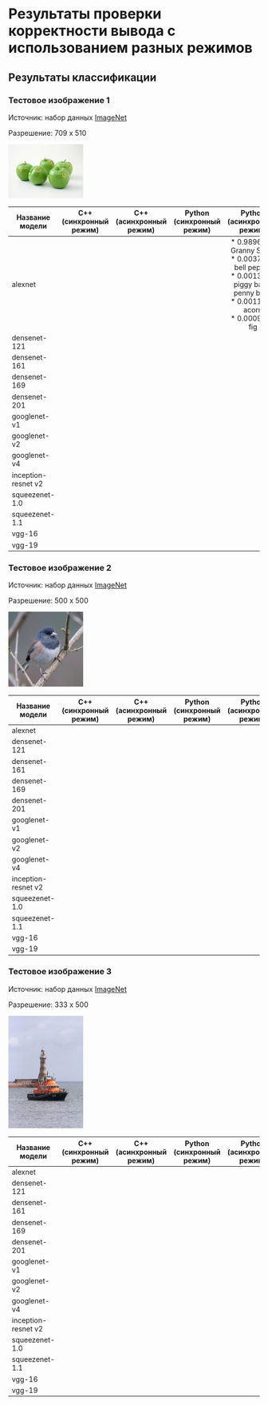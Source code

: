 # Результаты проверки корректности вывода с использованием разных режимов

## Результаты классификации

### Тестовое изображение 1

Источник: набор данных [ImageNet][imagenet]

Разрешение: 709 x 510
﻿

<img src="..\data\ILSVRC2012_val_00000023.JPEG" width="150">


   Название модели   |   C++ (синхронный режим)  |  C++ (асинхронный режим)  |  Python (синхронный режим)  |  Python (асинхронный режим)        |
---------------------|---------------------------|---------------------------|:---------------------------:|:----------------------------------:|
alexnet              |                           |                           |                             |* 0.9896094 Granny Smith<br>* 0.0037969 bell pepper<br>* 0.0013717 piggy bank, penny bank<br>* 0.0011059 acorn<br>* 0.0009710 fig|
densenet-121         |                           |                           |                             |                                    |
densenet-161         |                           |                           |                             |                                    |
densenet-169         |                           |                           |                             |                                    |
densenet-201         |                           |                           |                             |                                    |
googlenet-v1         |                           |                           |                             |                                    |
googlenet-v2         |                           |                           |                             |                                    |
googlenet-v4         |                           |                           |                             |                                    |
inception-resnet v2  |                           |                           |                             |                                    |
squeezenet-1.0       |                           |                           |                             |                                    |
squeezenet-1.1       |                           |                           |                             |                                    |
vgg-16               |                           |                           |                             |                                    |
vgg-19               |                           |                           |                             |                                    |

### Тестовое изображение 2

Источник: набор данных [ImageNet][imagenet]

Разрешение: 500 x 500
﻿

<img src="..\data\ILSVRC2012_val_00000247.JPEG" width="150">

   Название модели   |   C++ (синхронный режим)  |  C++ (асинхронный режим)  |   Python (синхронный режим)  |  Python (асинхронный режим)|
---------------------|---------------------------|---------------------------|------------------------------|----------------------------|
alexnet              |                           |                           |                              |                            |
densenet-121         |                           |                           |                              |                            |
densenet-161         |                           |                           |                              |                            |
densenet-169         |                           |                           |                              |                            |
densenet-201         |                           |                           |                              |                            |
googlenet-v1         |                           |                           |                              |                            |
googlenet-v2         |                           |                           |                              |                            |
googlenet-v4         |                           |                           |                              |                            |
inception-resnet v2  |                           |                           |                              |                            |
squeezenet-1.0       |                           |                           |                              |                            |
squeezenet-1.1       |                           |                           |                              |                            |
vgg-16               |                           |                           |                              |                            |
vgg-19               |                           |                           |                              |                            |

### Тестовое изображение 3

Источник: набор данных [ImageNet][imagenet]

Разрешение: 333 x 500
﻿

<img src="..\data\ILSVRC2012_val_00018592.JPEG" width="150">

   Название модели   |   C++ (синхронный режим)  |  C++ (асинхронный режим)  |   Python (синхронный режим)  |  Python (асинхронный режим)|
---------------------|---------------------------|---------------------------|------------------------------|----------------------------|
alexnet              |                           |                           |                              |                            |
densenet-121         |                           |                           |                              |                            |
densenet-161         |                           |                           |                              |                            |
densenet-169         |                           |                           |                              |                            |
densenet-201         |                           |                           |                              |                            |
googlenet-v1         |                           |                           |                              |                            |
googlenet-v2         |                           |                           |                              |                            |
googlenet-v4         |                           |                           |                              |                            |
inception-resnet v2  |                           |                           |                              |                            |
squeezenet-1.0       |                           |                           |                              |                            |
squeezenet-1.1       |                           |                           |                              |                            |
vgg-16               |                           |                           |                              |                            |
vgg-19               |                           |                           |                              |                            |


<!-- LINKS -->
[imagenet]: http://www.image-net.org